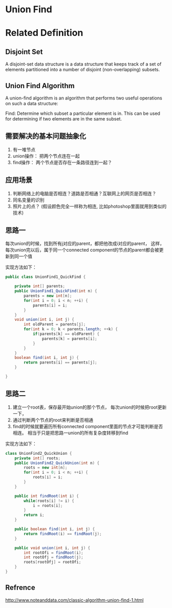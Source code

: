# Union Find

# Related Definition

## Disjoint Set
A disjoint-set data structure is a data structure that keeps track of a set of elements partitioned into a number of disjoint (non-overlapping) subsets.

## Union Find Algorithm
A union-find algorithm is an algorithm that performs two useful operations on such a data structure:

Find: Determine which subset a particular element is in. This can be used for determining if two elements are in the same subset.

## 需要解决的基本问题抽象化
1. 有一堆节点
2. union操作： 把两个节点连在一起
3. find操作： 两个节点是否存在一条路径连到一起？

## 应用场景
1. 判断网络上的电脑是否相连？道路是否相通？互联网上的网页是否相连？
2. 同名变量的识别
3. 照片上的点？ (假设颜色完全一样称为相连, 比如photoshop里面就用到类似的技术)


## 思路一
每次union的时候，找到所有j对应的parent，都把他改成i对应的parent， 这样，每次union完以后，属于同一个connected component的节点的parent都会被更新到同一个值

实现方法如下：
``` java
public class UnionFind1_QuickFind {

    private int[] parents;
    public UnionFind1_QuickFind(int n) {
        parents = new int[n];
        for(int i = 0; i < n; ++i) {
            parents[i] = i;
        }
    }
    void union(int i, int j) {
        int oldParent = parents[j];
        for(int k = 0; k < parents.length; ++k) {
            if(parents[k] == oldParent) {
                parents[k] = parents[i];
            }
        }
    }
    boolean find(int i, int j) {
        return parents[i] == parents[j];
    }

}
```

## 思路二
1. 建立一个root表，保存最开始union的那个节点， 每次union的时候把root更新一下，
2. 通过判断两个节点的root来判断是否相通
3. find的时候就要遍历所有connected component里面的节点才可能判断是否相连。 相当于只是把思路一union的所有复杂度转移到find

实现方法如下：
``` java
class UnionFind2_QuickUnion {
    private int[] roots;
    public UnionFind2_QuickUnion(int n) {
        roots = new int[n];
        for(int i = 0; i < n; ++i) {
            roots[i] = i;
        }
    }

    public int findRoot(int i) {
        while(roots[i] != i) {
            i = roots[i];
        }
        return i;
    }

    public boolean find(int i, int j) {
        return findRoot(i) == findRoot(j);
    }

    public void union(int i, int j) {
        int rootOfi = findRoot(i);
        int rootOfj = findRoot(j);
        roots[rootOfj] = rootOfi;
    }
}
```

## Refrence
http://www.noteanddata.com/classic-algorithm-union-find-1.html

